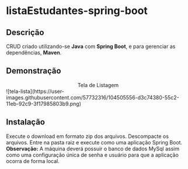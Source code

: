 # listaEstudantes-spring-boot

## Descrição
CRUD criado utilizando-se **Java** com **Spring Boot**, e para gerenciar as dependências, **Maven**. 

## Demonstração
<center>Tela de Listagem</center>
![tela-lista](https://user-images.githubusercontent.com/57732316/104505556-d3c74380-55c2-11eb-92c9-3f17985803b9.png)

## Instalação

Execute o download em formato zip dos arquivos.
Descompacte os arquivos.
Entre na pasta raiz e execute como uma aplicação Spring Boot.
**Observação:** A máquina deverá possuir o banco de dados MySql assim como uma configuração única de senha e usuário para que a aplicação ocorra de forma local. 


